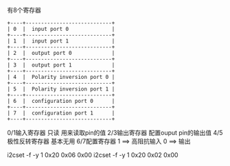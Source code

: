 有8个寄存器

```plaintext
+----+----------------------------+
| 0  |  input port 0              |
+----+----------------------------+
| 1  |  input port 1              |
+----+----------------------------+
| 2  |  output port 0             |
+----+----------------------------+
| 3  |  output port 1             |
+----+----------------------------+
| 4  |  Polarity inversion port 0 |
+----+----------------------------+
| 5  |  Polarity inversion port 1 |
+----+----------------------------+
| 6  |  configuration port 0      |
+----+----------------------------+
| 7  |  configuration port 1      |
+----+----------------------------+
```

0/1输入寄存器 只读 用来读取pin的值
2/3输出寄存器 配置ouput pin的输出值
4/5极性反转寄存器 基本无用
6/7配置寄存器
1 ==> 高阻抗输入
0 ==> 输出

i2cset -f -y 1 0x20 0x06 0x00
i2cset -f -y 1 0x20 0x02 0x00
